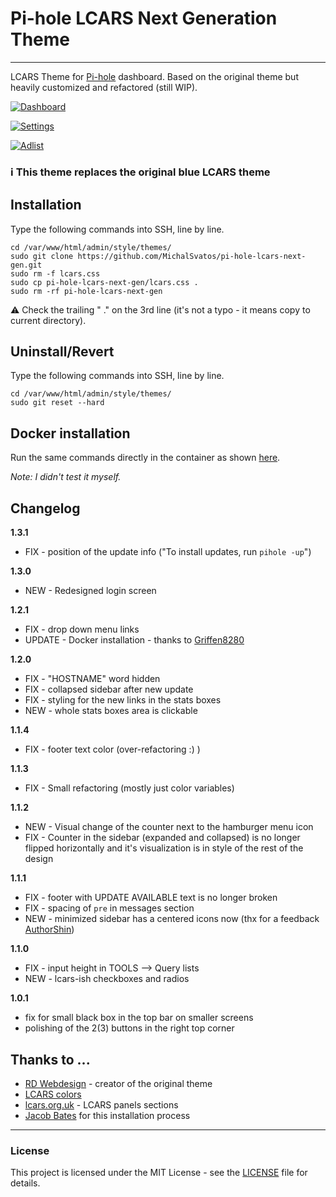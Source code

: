# Pi-hole LCARS Next Generation Theme

***

LCARS Theme for [Pi-hole](https://github.com/pi-hole/pi-hole) dashboard. Based on the original theme but heavily customized and refactored (still WIP).

[![Dashboard](https://i.imgur.com/PXeXZx7.png)](https://imgur.com/PXeXZx7)

[![Settings](https://i.imgur.com/41QmuUW.png)](https://imgur.com/41QmuUW)

[![Adlist](https://i.imgur.com/uKqZMMG.png)](https://imgur.com/uKqZMMG)

### ℹ️ This theme replaces the original blue LCARS theme

## Installation
Type the following commands into SSH, line by line.

```
cd /var/www/html/admin/style/themes/
sudo git clone https://github.com/MichalSvatos/pi-hole-lcars-next-gen.git
sudo rm -f lcars.css
sudo cp pi-hole-lcars-next-gen/lcars.css .
sudo rm -rf pi-hole-lcars-next-gen
```

⚠️ Check the trailing " ." on the 3rd line (it's not a typo - it means copy to current directory).

## Uninstall/Revert
Type the following commands into SSH, line by line.

```
cd /var/www/html/admin/style/themes/
sudo git reset --hard
```

## Docker installation
Run the same commands directly in the container as shown [here](https://github.com/MichalSvatos/pi-hole-lcars-next-gen/issues/1#issuecomment-1372378045).

_Note: I didn't test it myself._

## Changelog
**1.3.1**
- FIX - position of the update info ("To install updates, run `pihole -up`")

**1.3.0**
- NEW - Redesigned login screen

**1.2.1**
- FIX - drop down menu links
- UPDATE - Docker installation - thanks to [Griffen8280](https://github.com/Griffen8280)

**1.2.0**
- FIX - "HOSTNAME" word hidden
- FIX - collapsed sidebar after new update
- FIX - styling for the new links in the stats boxes
- NEW - whole stats boxes area is clickable

**1.1.4**
- FIX - footer text color (over-refactoring :) )

**1.1.3**
- FIX - Small refactoring (mostly just color variables)

**1.1.2**
- NEW - Visual change of the counter next to the hamburger menu icon
- FIX - Counter in the sidebar (expanded and collapsed) is no longer flipped horizontally and it's visualization is in style of the rest of the design

**1.1.1**
- FIX - footer with UPDATE AVAILABLE text is no longer broken
- FIX - spacing of `pre` in messages section
- NEW - minimized sidebar has a centered icons now (thx for a feedback [AuthorShin](https://github.com/AuthorShin))

**1.1.0**
- FIX - input height in TOOLS --> Query lists
- NEW - lcars-ish checkboxes and radios

**1.0.1**
- fix for small black box in the top bar on smaller screens
- polishing of the 2(3) buttons in the right top corner

## Thanks to ...
- [RD Webdesign](https://github.com/rdwebdesign) - creator of the original theme
- [LCARS colors](https://codepen.io/Mokurunner/details/wvyKJy)
- [lcars.org.uk](http://www.lcars.org.uk/) - LCARS panels sections
- [Jacob Bates](https://github.com/jacobbates) for this installation process
---
### License
This project is licensed under the MIT License - see the [LICENSE](LICENSE) file for details.
